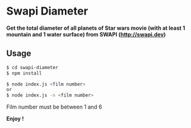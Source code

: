# Swapi Diameter

**Get the total diameter of all planets of Star wars movie (with at least 1 mountain and 1 water surface) from SWAPI (http://swapi.dev)**

## Usage
```sh
$ cd swapi-diameter
$ npm install 

$ node index.js <film number>
or
$ node index.js -n <film number>
```
Film number must be between 1 and 6

**Enjoy !**